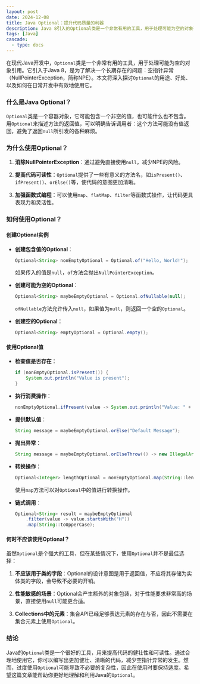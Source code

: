 ```yaml
---
layout: post
date: 2024-12-08
title: Java Optional：提升代码质量的利器
description: Java 8引入的Optional类是一个非常有用的工具，用于处理可能为空的对象引用。本文将深入探讨Optional的用途、好处、以及如何在日常开发中有效地使用它。
tags: [Java]
cascade:
  - type: docs
---
```


在现代Java开发中，`Optional`类是一个非常有用的工具，用于处理可能为空的对象引用。它引入于Java 8，是为了解决一个长期存在的问题：空指针异常（NullPointerException，简称NPE）。本文将深入探讨`Optional`的用途、好处、以及如何在日常开发中有效地使用它。

### 什么是Java Optional？

`Optional`类是一个容器对象，它可能包含一个非空的值，也可能什么也不包含。用`Optional`来描述方法的返回值，可以明确告诉调用者：这个方法可能没有值返回，避免了返回`null`所引发的各种麻烦。

### 为什么使用Optional？

1. **消除NullPointerException**：通过避免直接使用`null`，减少NPE的风险。
   
2. **提高代码可读性**：`Optional`提供了一些有意义的方法名，如`isPresent()`、`ifPresent()`、`orElse()`等，使代码的意图更加清晰。
   
3. **加强函数式编程**：可以使用`map`、`flatMap`、`filter`等函数式操作，让代码更具表现力和灵活性。

### 如何使用Optional？

#### 创建Optional实例

- **创建包含值的Optional**：

  ```java
  Optional<String> nonEmptyOptional = Optional.of("Hello, World!");
  ```

  如果传入的值是`null`，`of`方法会抛出`NullPointerException`。

- **创建可能为空的Optional**：

  ```java
  Optional<String> maybeEmptyOptional = Optional.ofNullable(null);
  ```

  `ofNullable`方法允许传入`null`，如果值为`null`，则返回一个空的`Optional`。

- **创建空的Optional**：

  ```java
  Optional<String> emptyOptional = Optional.empty();
  ```

#### 使用Optional值

- **检查值是否存在**：

  ```java
  if (nonEmptyOptional.isPresent()) {
      System.out.println("Value is present");
  }
  ```

- **执行消费操作**：

  ```java
  nonEmptyOptional.ifPresent(value -> System.out.println("Value: " + value));
  ```

- **提供默认值**：

  ```java
  String message = maybeEmptyOptional.orElse("Default Message");
  ```

- **抛出异常**：

  ```java
  String message = maybeEmptyOptional.orElseThrow(() -> new IllegalArgumentException("No value present"));
  ```

- **转换操作**：

  ```java
  Optional<Integer> lengthOptional = nonEmptyOptional.map(String::length);
  ```

  使用`map`方法可以对`Optional`中的值进行转换操作。

- **链式调用**：

  ```java
  Optional<String> result = maybeEmptyOptional
      .filter(value -> value.startsWith("H"))
      .map(String::toUpperCase);
  ```

#### 何时不应该使用Optional？

虽然`Optional`是个强大的工具，但在某些情况下，使用`Optional`并不是最佳选择：

1. **不应该用于类的字段**：Optional的设计意图是用于返回值，不应将其存储为实体类的字段，会导致不必要的开销。

2. **性能敏感的场景**：Optional会产生额外的对象包装，对于性能要求非常高的场景，直接使用`null`可能更合适。

3. **Collections中的元素**：集合API已经足够表达元素的存在与否，因此不需要在集合元素上使用`Optional`。

### 结论

Java的`Optional`类是一个很好的工具，用来提高代码的健壮性和可读性。通过合理地使用它，你可以编写出更加健壮、清晰的代码，减少空指针异常的发生。然而，过度使用`Optional`可能导致不必要的复杂性，因此在使用时要保持适度。希望这篇文章能帮助你更好地理解和利用Java的`Optional`。